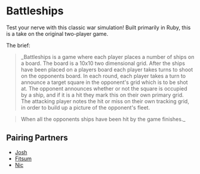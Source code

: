 # Battleships

Test your nerve with this classic war simulation! Built primarily in Ruby, this is a take on the original two-player game.

The brief:

> _Battleships is a game where each player places a number of ships on a board. The board is a 10x10 two dimensional grid.
> After the ships have been placed on a players board each player takes turns to shoot on the opponents board. In each round, each player takes a turn to announce a target square in the opponent's grid which is to be shot at. The opponent announces whether or not the square is occupied by a ship, and if it is a hit they mark this on their own primary grid. The attacking player notes the hit or miss on their own tracking grid, in order to build up a picture of the opponent's fleet.

> When all the opponents ships have been hit by the game finishes._

## Pairing Partners

* [Josh](https://github.com/JoshFB)
* [Fitsum](https://github.com/nyeeles)
* [Nic](https://github.com/nyeeles)
